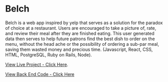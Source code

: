 # Belch 
 
Belch is a web app inspired by yelp that serves as a solution for the paradox of choice at a restaurant. Users are encouraged to take a picture of, rate, and review their meal after they are finished eating. This user generated data then serves to help future patrons find the best dish to order on the menu, without the head ache or the possibility of ordering a sub-par meal, saving them wasted money and precious time. (Javascript, React, CSS, HTML, PostgreSQL, Ruby on Rails, Node).



[View Live Project - Click Here](https://test-rails-app-belch.herokuapp.com/).


[View Back End Code - Click Here](https://github.com/cfowler650/BelchFS/)

